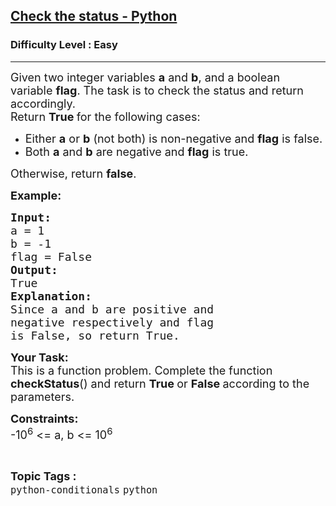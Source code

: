<h2><a href="https://www.geeksforgeeks.org/problems/check-the-status/1?page=3&difficulty=Easy&status=unsolved&sortBy=submissions">Check the status - Python</a></h2><h3>Difficulty Level : Easy</h3><hr><div class="problems_problem_content__Xm_eO"><p><span style="font-size: 18px;">Given two integer variables <strong>a</strong> and <strong>b</strong>, and a boolean variable&nbsp;<strong>flag</strong>. The task is to check the status and return accordingly.<br>Return&nbsp;<strong>True&nbsp;</strong>for the following cases:</span></p>
<ul>
<li><span style="font-size: 18px;">Either&nbsp;<strong>a</strong>&nbsp;or&nbsp;<strong>b</strong> (not both) is non-negative and <strong>flag</strong>&nbsp;is false.<br></span></li>
<li><span style="font-size: 18px;">Both&nbsp;<strong>a</strong>&nbsp;and&nbsp;<strong>b</strong>&nbsp;are negative and&nbsp;<strong>flag</strong>&nbsp;is true.</span></li>
</ul>
<p><span style="font-size: 18px;">Otherwise, return <strong>false</strong>.</span></p>
<p><span style="font-size: 18px;"><strong>Example:</strong></span><span style="font-size: 18px;"><strong>&nbsp;</strong></span></p>
<pre><span style="font-size: 18px;"><strong>Input:</strong>
a = 1
b = -1
flag = False
<strong>Output:</strong>
True
<strong>Explanation:</strong>
Since a and b are positive and 
negative respectively and flag
is False, so return True.</span></pre>
<p><span style="font-size: 18px;"><strong>Your Task:</strong><br>This is a function problem. Complete the function <strong>checkStatus</strong>() and return <strong>True </strong>or <strong>False </strong>according to the parameters.</span></p>
<p><span style="font-size: 18px;"><strong>Constraints:</strong><br>-10<sup>6</sup> &lt;= a, b &lt;= 10<sup>6</sup></span></p></div><br><p><span style=font-size:18px><strong>Topic Tags : </strong><br><code>python-conditionals</code>&nbsp;<code>python</code>&nbsp;